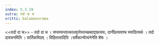 ```yaml
---
index: 5.3.19
sutra: तदो दा च
vritti: balamanorama
---
```


<<तदो दा च>> - तदो दा च । सप्तम्यन्तात्कालवृत्तेस्तच्छब्दाद्दाप्रत्ययः, दानींप्रत्ययश्च स्यादित्यर्थः । तदो दावचनमिति । वार्तिकमिदम् । विहितत्वादिति ।सर्वैकान्ये॑त्यनेने॑ति शेषः । 